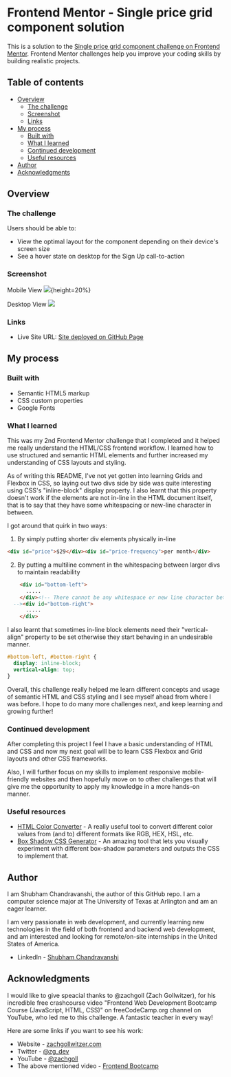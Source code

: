 # Frontend Mentor - Single price grid component solution

This is a solution to the [Single price grid component challenge on Frontend Mentor](https://www.frontendmentor.io/challenges/single-price-grid-component-5ce41129d0ff452fec5abbbc). Frontend Mentor challenges help you improve your coding skills by building realistic projects. 

## Table of contents

- [Overview](#overview)
  - [The challenge](#the-challenge)
  - [Screenshot](#screenshot)
  - [Links](#links)
- [My process](#my-process)
  - [Built with](#built-with)
  - [What I learned](#what-i-learned)
  - [Continued development](#continued-development)
  - [Useful resources](#useful-resources)
- [Author](#author)
- [Acknowledgments](#acknowledgments)

## Overview

### The challenge

Users should be able to:

- View the optimal layout for the component depending on their device's screen size
- See a hover state on desktop for the Sign Up call-to-action

### Screenshot

Mobile View
![](./mobile_view.png){height=20%}

Desktop View
![](./desktop_view.png)

### Links

- Live Site URL: [Site deployed on GitHub Page](https://shubhamcweb.github.io/price-grid-frontend-component/)

## My process

### Built with

- Semantic HTML5 markup
- CSS custom properties
- Google Fonts

### What I learned

This was my 2nd Frontend Mentor challenge that I completed and it helped me really understand the HTML/CSS frontend workflow. I learned how to use structured and semantic HTML elements and further increased my understanding of CSS layouts and styling.

As of writing this README, I've not yet gotten into learning Grids and Flexbox in CSS, so laying out two divs side by side was quite interesting using CSS's "inline-block" display property. I also learnt that this property doesn't work if the elements are not in-line in the HTML document itself, that is to say that they have some whitespacing or new-line character in between.

I got around that quirk in two ways:
1. By simply putting shorter div elements physically in-line
```html
<div id="price">$29</div><div id="price-frequency">per month</div>
```
2. By putting a multiline comment in the whitespacing between larger divs to maintain readability
```html
    <div id="bottom-left">
      .....
    </div><!-- There cannot be any whitespace or new line character between inline-block elements
  --><div id="bottom-right">
      .....
    </div>
```
 
I also learnt that sometimes in-line block elements need their "vertical-align" property to be set otherwise they start behaving in an undesirable manner.
```css
#bottom-left, #bottom-right {
  display: inline-block;
  vertical-align: top;
}
```

Overall, this challenge really helped me learn different concepts and usage of semantic HTML and CSS styling and I see myself ahead from where I was before. I hope to do many more challenges next, and keep learning and growing further!

### Continued development

After completing this project I feel I have a basic understanding of HTML and CSS and now my next goal will be to learn CSS Flexbox and Grid layouts and other CSS frameworks.

Also, I will further focus on my skills to implement responsive mobile-friendly websites and then hopefully move on to other challenges that will give me the opportunity to apply my knowledge in a more hands-on manner.

### Useful resources

- [HTML Color Converter](https://htmlcolors.com/color-converter) - A really useful tool to convert different color values from (and to) different formats like RGB, HEX, HSL, etc.
- [Box Shadow CSS Generator](https://www.example.com) - An amazing tool that lets you visually experiment with different box-shadow parameters and outputs the CSS to implement that.

## Author

I am Shubham Chandravanshi, the author of this GitHub repo. I am a computer science major at The University of Texas at Arlington and am an eager learner.

I am very passionate in web development, and currently learning new technologies in the field of both frontend and backend web development, and am interested and looking for remote/on-site internships in the United States of America.

- LinkedIn - [Shubham Chandravanshi](https://www.linkedin.com/in/shubhamcweb)

## Acknowledgments

I would like to give speacial thanks to @zachgoll (Zach Gollwitzer), for his incredible free crashcourse video "Frontend Web Development Bootcamp Course (JavaScript, HTML, CSS)" on freeCodeCamp.org channel on YouTube, who led me to this challenge. A fantastic teacher in every way!

Here are some links if you want to see his work:
- Website - [zachgollwitzer.com](https://zachgollwitzer.com)
- Twitter - [@zg_dev](https://twitter.com/zg_dev)
- YouTube - [@zachgoll](https://www.youtube.com/@zachgoll/about)
- The above mentioned video - [Frontend Bootcamp](https://www.youtube.com/watch?v=zJSY8tbf_ys&t=58873s)